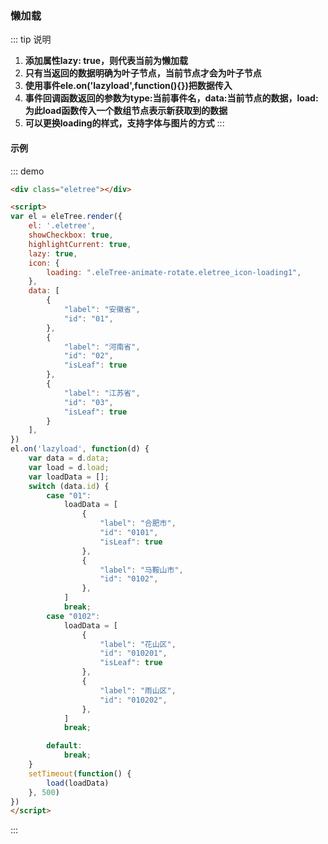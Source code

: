 ### 懒加载

::: tip 说明
1. **添加属性lazy: true，则代表当前为懒加载**
2. **只有当返回的数据明确为叶子节点，当前节点才会为叶子节点**
3. **使用事件ele.on('lazyload',function(){})把数据传入**
4. **事件回调函数返回的参数为type:当前事件名，data:当前节点的数据，load:为此load函数传入一个数组节点表示新获取到的数据**
5. **可以更换loading的样式，支持字体与图片的方式**
:::


#### 示例

::: demo
```html
<div class="eletree"></div>

<script>
var el = eleTree.render({
    el: '.eletree',
    showCheckbox: true,
    highlightCurrent: true,
    lazy: true,
    icon: {
        loading: ".eleTree-animate-rotate.eletree_icon-loading1",
    },
    data: [
        {
            "label": "安徽省",
            "id": "01",
        },
        {
            "label": "河南省",
            "id": "02",
            "isLeaf": true
        },
        {
            "label": "江苏省",
            "id": "03",
            "isLeaf": true
        }
    ],
})
el.on('lazyload', function(d) {
    var data = d.data;
    var load = d.load;
    var loadData = [];
    switch (data.id) {
        case "01":
            loadData = [
                {
                    "label": "合肥市",
                    "id": "0101",
                    "isLeaf": true
                },
                {
                    "label": "马鞍山市",
                    "id": "0102",
                },
            ]
            break;
        case "0102":
            loadData = [
                {
                    "label": "花山区",
                    "id": "010201",
                    "isLeaf": true
                },
                {
                    "label": "雨山区",
                    "id": "010202",
                },
            ]
            break;

        default:
            break;
    }
    setTimeout(function() {
        load(loadData)
    }, 500)
})
</script>
```
:::
